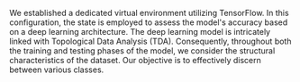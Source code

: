 We established a dedicated virtual environment utilizing TensorFlow. In this configuration, the state is employed to assess the model's accuracy based on a deep learning architecture. The deep learning model is intricately linked with Topological Data Analysis (TDA). Consequently, throughout both the training and testing phases of the model, we consider the structural characteristics of the dataset. Our objective is to effectively discern between various classes.
